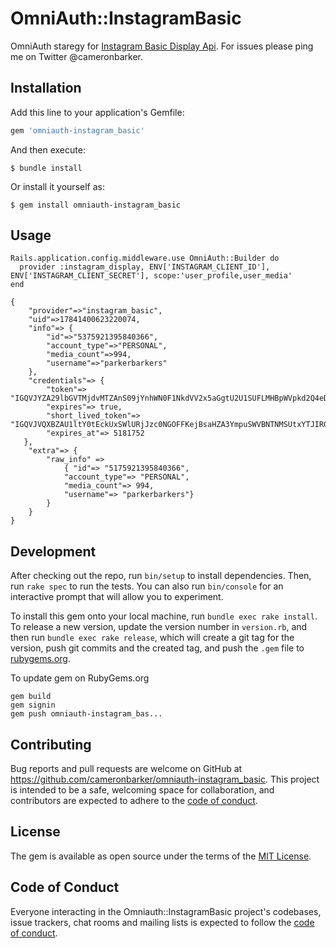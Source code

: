 # OmniAuth::InstagramBasic

OmniAuth staregy for [Instagram Basic Display Api](https://developers.facebook.com/docs/instagram-basic-display-api). For issues please ping me on Twitter @cameronbarker.

## Installation

Add this line to your application's Gemfile:

```ruby
gem 'omniauth-instagram_basic'
```

And then execute:

    $ bundle install

Or install it yourself as:

    $ gem install omniauth-instagram_basic

## Usage

```
Rails.application.config.middleware.use OmniAuth::Builder do
  provider :instagram_display, ENV['INSTAGRAM_CLIENT_ID'], ENV['INSTAGRAM_CLIENT_SECRET'], scope:'user_profile,user_media'
end
```

```
{
    "provider"=>"instagram_basic",
    "uid"=>17841400623220074,
    "info"=> {
        "id"=>"5375921395840366", 
        "account_type"=>"PERSONAL", 
        "media_count"=>994, 
        "username"=>"parkerbarkers"
    },
    "credentials"=> {
        "token"=> "IGQVJYZA29lbGVTMjdvMTZAnS09jYnhWN0F1NkdVV2x5aGgtU2U1SUFLMHBpWVpkd2Q4eDlORGx1bnpjbUhGaklkX293RDEtY3IydmI0c0pUQU9vT2FMMWkzeEV5cURTdmxZAV0d5LUlp",
        "expires"=> true,
        "short_lived_token"=> "IGQVJVQXBZAU1ltY0tEckUxSWlURjJzc0NGOFFKejBsaHZA3YmpuSWVBNTNMSUtxYTJIR0NSUFEyaTlQRHJ3SUJqQ2ZAjRHlFQURCMEs3UWFrRkFOWnRkd0N3bmNRQWFVSllTZAExSM2poekFZALVVtRVc4Q3JnNHJRMnpHMWZAs",
        "expires_at"=> 5181752
   },
    "extra"=> {
        "raw_info" =>
            { "id"=> "5175921395840366", 
            "account_type"=> "PERSONAL", 
            "media_count"=> 994, 
            "username"=> "parkerbarkers"}
        }
    }
}
```

## Development

After checking out the repo, run `bin/setup` to install dependencies. Then, run `rake spec` to run the tests. You can also run `bin/console` for an interactive prompt that will allow you to experiment.

To install this gem onto your local machine, run `bundle exec rake install`. To release a new version, update the version number in `version.rb`, and then run `bundle exec rake release`, which will create a git tag for the version, push git commits and the created tag, and push the `.gem` file to [rubygems.org](https://rubygems.org).

To update gem on RubyGems.org  
```
gem build
gem signin
gem push omniauth-instagram_bas...
```

## Contributing

Bug reports and pull requests are welcome on GitHub at https://github.com/cameronbarker/omniauth-instagram_basic. This project is intended to be a safe, welcoming space for collaboration, and contributors are expected to adhere to the [code of conduct](https://github.com/cameronbarker/omniauth-instagram_basic/blob/main/CODE_OF_CONDUCT.md).

## License

The gem is available as open source under the terms of the [MIT License](https://opensource.org/licenses/MIT).

## Code of Conduct

Everyone interacting in the Omniauth::InstagramBasic project's codebases, issue trackers, chat rooms and mailing lists is expected to follow the [code of conduct](https://github.com/cameronbarker/omniauth-instagram_basic/blob/main/CODE_OF_CONDUCT.md).
